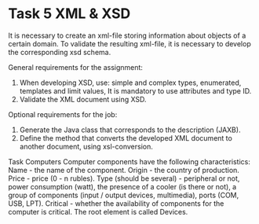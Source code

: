 # Task 5 XML & XSD
It is necessary to create an xml-file storing information about objects of a certain domain. To validate the resulting xml-file, it is necessary to develop the corresponding xsd schema.

General requirements for the assignment:
1. When developing XSD, use:
	 simple and complex types,
	 enumerated,
	 templates and limit values,
	 It is mandatory to use attributes and type ID.
2. Validate the XML document using XSD.

Optional requirements for the job:
1. Generate the Java class that corresponds to the description (JAXB).
2. Define the method that converts the developed XML document to another document, using xsl-conversion.



 Task Computers
Computer components have the following characteristics:
	Name - the name of the component.
	Origin - the country of production.
	Price - price (0 - n rubles).
	Type (should be several) - peripheral or not, power consumption (watt), the presence of a cooler (is there or not), a group of components (input / output devices, multimedia), ports (COM, USB, LPT).
	Critical - whether the availability of components for the computer is critical.
	The root element is called Devices.